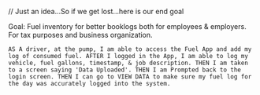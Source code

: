 // Just an idea...So if we get lost...here is our end goal

Goal: Fuel inventory for better booklogs both for employees & employers. For tax purposes and business organization.

`
 AS A driver, at the pump, I am able to access the Fuel App and add my log of consumed fuel.
 AFTER I logged in the App, I am able to log my vehicle, fuel gallons, timestamp, & job description.
 THEN I am taken to a screen saying 'Data Uploaded'.
 THEN I am Prompted back to the login screen.
 THEN I can go to VIEW DATA to make sure my fuel log for the day was accurately logged into the system.
`
